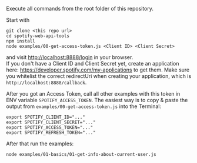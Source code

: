 Execute all commands from the root folder of this repository.

Start with

    git clone <this repo url>
    cd spotify-web-api-tools
    npm install
    node examples/00-get-access-token.js <Client ID> <Client Secret>

and visit <http://localhost:8888/login> in your browser.  
If you don't have a Client ID and Client Secret yet, create an application here: <https://developer.spotify.com/my-applications> to get them. Make sure you whitelist the correct redirectUri when creating your application, which is `http://localhost:8888/callback`.

After you got an Access Token, call all other examples with this token in ENV variable `SPOTIFY_ACCESS_TOKEN`. The easiest way is to copy & paste the output from `examples/00-get-access-token.js` into the Terminal:

    export SPOTIFY_CLIENT_ID="..."
    export SPOTIFY_CLIENT_SECRET="..."
    export SPOTIFY_ACCESS_TOKEN="..."
    export SPOTIFY_REFRESH_TOKEN="..."

After that run the examples:

    node examples/01-basics/01-get-info-about-current-user.js
